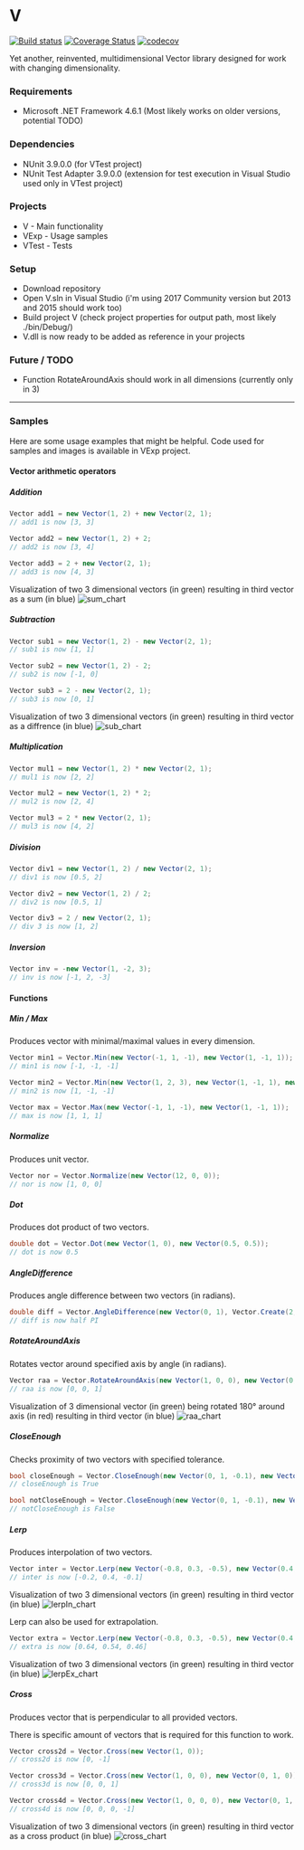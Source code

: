 # V
[![Build status](https://ci.appveyor.com/api/projects/status/8tm37ghsgh4wq9fn?svg=true)](https://ci.appveyor.com/project/CreoOne/v)
[![Coverage Status](https://coveralls.io/repos/github/CreoOne/V/badge.svg?branch=master)](https://coveralls.io/github/CreoOne/V?branch=master)
[![codecov](https://codecov.io/gh/CreoOne/V/branch/master/graph/badge.svg)](https://codecov.io/gh/CreoOne/V)
  
Yet another, reinvented, multidimensional Vector library designed for work with changing dimensionality.

### Requirements
* Microsoft .NET Framework 4.6.1 (Most likely works on older versions, potential TODO)

### Dependencies
* NUnit 3.9.0.0 (for VTest project)
* NUnit Test Adapter 3.9.0.0 (extension for test execution in Visual Studio used only in VTest project)

### Projects
* V - Main functionality
* VExp - Usage samples
* VTest - Tests

### Setup
* Download repository
* Open V.sln in Visual Studio (i'm using 2017 Community version but 2013 and 2015 should work too)
* Build project V (check project properties for output path, most likely ./bin/Debug/)
* V.dll is now ready to be added as reference in your projects

### Future / TODO
* Function RotateAroundAxis should work in all dimensions (currently only in 3)

---

### Samples
Here are some usage examples that might be helpful. Code used for samples and images is available in VExp project.

#### Vector arithmetic operators

##### Addition
```csharp
Vector add1 = new Vector(1, 2) + new Vector(2, 1);
// add1 is now [3, 3]

Vector add2 = new Vector(1, 2) + 2;
// add2 is now [3, 4]

Vector add3 = 2 + new Vector(2, 1);
// add3 is now [4, 3]
```

Visualization of two 3 dimensional vectors (in green) resulting in third vector as a sum (in blue)
![sum_chart](./VExp/img/sum.png "3 dimensional isometric chart with 3 vectors represented as a lines")

##### Subtraction
```csharp
Vector sub1 = new Vector(1, 2) - new Vector(2, 1);
// sub1 is now [1, 1]

Vector sub2 = new Vector(1, 2) - 2;
// sub2 is now [-1, 0]

Vector sub3 = 2 - new Vector(2, 1);
// sub3 is now [0, 1]
```

Visualization of two 3 dimensional vectors (in green) resulting in third vector as a diffrence (in blue)
![sub_chart](./VExp/img/sub.png "3 dimensional isometric chart with 3 vectors represented as a lines")

##### Multiplication
```csharp
Vector mul1 = new Vector(1, 2) * new Vector(2, 1);
// mul1 is now [2, 2]

Vector mul2 = new Vector(1, 2) * 2;
// mul2 is now [2, 4]

Vector mul3 = 2 * new Vector(2, 1);
// mul3 is now [4, 2]
```

##### Division
```csharp
Vector div1 = new Vector(1, 2) / new Vector(2, 1);
// div1 is now [0.5, 2]

Vector div2 = new Vector(1, 2) / 2;
// div2 is now [0.5, 1]

Vector div3 = 2 / new Vector(2, 1);
// div 3 is now [1, 2]
```

##### Inversion
```csharp
Vector inv = -new Vector(1, -2, 3);
// inv is now [-1, 2, -3]
```

#### Functions

##### Min / Max
Produces vector with minimal/maximal values in every dimension.
```csharp
Vector min1 = Vector.Min(new Vector(-1, 1, -1), new Vector(1, -1, 1));
// min1 is now [-1, -1, -1]

Vector min2 = Vector.Min(new Vector(1, 2, 3), new Vector(1, -1, 1), new Vector(5, 1, -1));
// min2 is now [1, -1, -1]

Vector max = Vector.Max(new Vector(-1, 1, -1), new Vector(1, -1, 1));
// max is now [1, 1, 1]
```

##### Normalize
Produces unit vector.
```csharp
Vector nor = Vector.Normalize(new Vector(12, 0, 0));
// nor is now [1, 0, 0]
```

##### Dot
Produces dot product of two vectors.
```csharp
double dot = Vector.Dot(new Vector(1, 0), new Vector(0.5, 0.5));
// dot is now 0.5
```

##### AngleDifference
Produces angle difference between two vectors (in radians).
```csharp
double diff = Vector.AngleDifference(new Vector(0, 1), Vector.Create(2, 0), new Vector(1, 0));
// diff is now half PI
```

##### RotateAroundAxis
Rotates vector around specified axis by angle (in radians).
```csharp
Vector raa = Vector.RotateAroundAxis(new Vector(1, 0, 0), new Vector(0, 1, 0), Math.PI / 2d);
// raa is now [0, 0, 1]
```

Visualization of 3 dimensional vector (in green) being rotated 180° around axis (in red) resulting in third vector (in blue)
![raa_chart](./VExp/img/raa.png "3 dimensional isometric chart with 3 vectors represented as a lines")

##### CloseEnough
Checks proximity of two vectors with specified tolerance.
```csharp
bool closeEnough = Vector.CloseEnough(new Vector(0, 1, -0.1), new Vector(0, 1, 0.1), 0.5);
// closeEnough is True

bool notCloseEnough = Vector.CloseEnough(new Vector(0, 1, -0.1), new Vector(0, 1, 0.1), 0.01);
// notCloseEnough is False
```

##### Lerp
Produces interpolation of two vectors.
```csharp
Vector inter = Vector.Lerp(new Vector(-0.8, 0.3, -0.5), new Vector(0.4, 0.5, 0.3), 0.5);
// inter is now [-0.2, 0.4, -0.1]
```

Visualization of two 3 dimensional vectors (in green) resulting in third vector (in blue)
![lerpIn_chart](./VExp/img/lerpIn.png "3 dimensional isometric chart with 3 vectors represented as a lines")

Lerp can also be used for extrapolation.
```csharp
Vector extra = Vector.Lerp(new Vector(-0.8, 0.3, -0.5), new Vector(0.4, 0.5, 0.3), 1.2);
// extra is now [0.64, 0.54, 0.46]
```

Visualization of two 3 dimensional vectors (in green) resulting in third vector (in blue)
![lerpEx_chart](./VExp/img/lerpEx.png "3 dimensional isometric chart with 3 vectors represented as a lines")

##### Cross
Produces vector that is perpendicular to all provided vectors.

There is specific amount of vectors that is required for this function to work.
```csharp
Vector cross2d = Vector.Cross(new Vector(1, 0));
// cross2d is now [0, -1]

Vector cross3d = Vector.Cross(new Vector(1, 0, 0), new Vector(0, 1, 0));
// cross3d is now [0, 0, 1]

Vector cross4d = Vector.Cross(new Vector(1, 0, 0, 0), new Vector(0, 1, 0, 0), new Vector(0, 0, 1, 0));
// cross4d is now [0, 0, 0, -1]
```

Visualization of two 3 dimensional vectors (in green) resulting in third vector as a cross product (in blue)
![cross_chart](./VExp/img/cross.png "3 dimensional isometric chart with 3 vectors represented as a lines")
